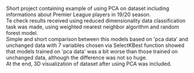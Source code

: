 Short project containing example of using PCA on dataset including informations about Premier League players in 19/20 season.</br>
Te check results received using reduced dimensionality data classification task was made, using weighted nearest neighbor algorithm and random forest model.</br>
Simple and short comparison between this models based on 'pca data' and unchanged data with 7 variables chosen via SelectKBest function showed that models trained on 'pca data' was a bit worse than those trained on unchanged data, although the difference was not so huge.</br> 
At the end, 3D visualization of dataset after using PCA was included.

